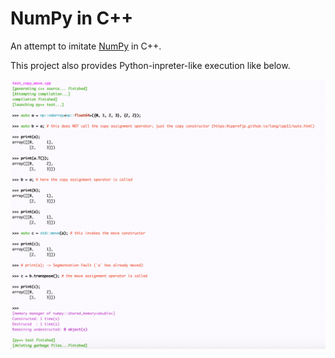 # NumPy in C++

An attempt to imitate [NumPy](https://numpy.org/) in C++.

This project also provides Python-inpreter-like execution like below.

![a](https://github.com/RyotaUshio/numpy/blob/main/fig/py++.png?raw=true)

